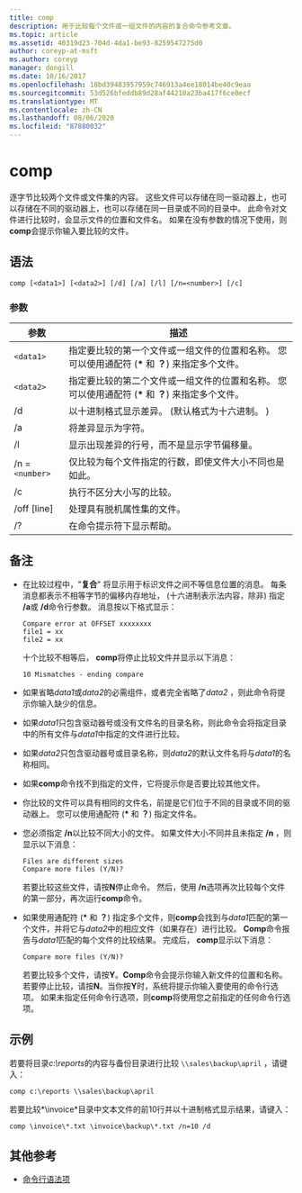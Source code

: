 ```yaml
---
title: comp
description: 用于比较每个文件或一组文件的内容的复合命令参考文章。
ms.topic: article
ms.assetid: 40319d23-704d-4da1-be93-8259547275d0
author: coreyp-at-msft
ms.author: coreyp
manager: dongill
ms.date: 10/16/2017
ms.openlocfilehash: 18bd39483957959c746913a4ee18014be40c9eaa
ms.sourcegitcommit: 53d526bfeddb89d28af44210a23ba417f6ce0ecf
ms.translationtype: MT
ms.contentlocale: zh-CN
ms.lasthandoff: 08/06/2020
ms.locfileid: "87880032"
---
```

# <a name="comp"></a>comp

逐字节比较两个文件或文件集的内容。 这些文件可以存储在同一驱动器上，也可以存储在不同的驱动器上，也可以存储在同一目录或不同的目录中。 此命令对文件进行比较时，会显示文件的位置和文件名。 如果在没有参数的情况下使用，则**comp**会提示你输入要比较的文件。

## <a name="syntax"></a>语法

```
comp [<data1>] [<data2>] [/d] [/a] [/l] [/n=<number>] [/c]
```

### <a name="parameters"></a>参数

| 参数 | 描述 |
| --------- | ----------- |
| `<data1>` | 指定要比较的第一个文件或一组文件的位置和名称。 您可以使用通配符 (**&#42;** 和 **？**) 来指定多个文件。 |
| `<data2>` | 指定要比较的第二个文件或一组文件的位置和名称。 您可以使用通配符 (**&#42;** 和 **？**) 来指定多个文件。 |
| /d | 以十进制格式显示差异。  (默认格式为十六进制。 )  |
| /a | 将差异显示为字符。 |
| /l | 显示出现差异的行号，而不是显示字节偏移量。 |
| /n =`<number>` | 仅比较为每个文件指定的行数，即使文件大小不同也是如此。 |
| /c | 执行不区分大小写的比较。 |
| /off [line] | 处理具有脱机属性集的文件。 |
| /? | 在命令提示符下显示帮助。 |

## <a name="remarks"></a>备注

- 在比较过程中，"**复合**" 将显示用于标识文件之间不等信息位置的消息。 每条消息都表示不相等字节的偏移内存地址， (十六进制表示法内容，除非) 指定 **/a**或 **/d**命令行参数。 消息按以下格式显示：

    ```
    Compare error at OFFSET xxxxxxxx
    file1 = xx
    file2 = xx
    ```

    十个比较不相等后， **comp**将停止比较文件并显示以下消息：

    `10 Mismatches - ending compare`

- 如果省略*data1*或*data2*的必需组件，或者完全省略了*data2* ，则此命令将提示你输入缺少的信息。

- 如果*data1*只包含驱动器号或没有文件名的目录名称，则此命令会将指定目录中的所有文件与*data1*中指定的文件进行比较。

- 如果*data2*只包含驱动器号或目录名称，则*data2*的默认文件名将与*data1*的名称相同。

- 如果**comp**命令找不到指定的文件，它将提示你是否要比较其他文件。

- 你比较的文件可以具有相同的文件名，前提是它们位于不同的目录或不同的驱动器上。 您可以使用通配符 (**&#42;** 和 **？**) 指定文件名。

- 您必须指定 **/n**以比较不同大小的文件。 如果文件大小不同并且未指定 **/n** ，则显示以下消息：

    ```
    Files are different sizes
    Compare more files (Y/N)?
    ```

    若要比较这些文件，请按**N**停止命令。 然后，使用 **/n**选项再次比较每个文件的第一部分，再次运行**comp**命令。

- 如果使用通配符 (**&#42;** 和 **？**) 指定多个文件，则**comp**会找到与*data1*匹配的第一个文件，并将它与*data2*中的相应文件（如果存在）进行比较。 **Comp**命令报告与*data1*匹配的每个文件的比较结果。 完成后， **comp**显示以下消息：

    `Compare more files (Y/N)?`

    若要比较多个文件，请按**Y**。**Comp**命令会提示你输入新文件的位置和名称。 若要停止比较，请按**N**。当你按**Y**时，系统将提示你输入要使用的命令行选项。 如果未指定任何命令行选项，则**comp**将使用您之前指定的任何命令行选项。

## <a name="examples"></a>示例

若要将目录*c:\reports*的内容与备份目录进行比较 `\\sales\backup\april` ，请键入：

```
comp c:\reports \\sales\backup\april
```

若要比较*\invoice*目录中文本文件的前10行并以十进制格式显示结果，请键入：

```
comp \invoice\*.txt \invoice\backup\*.txt /n=10 /d
```

## <a name="additional-references"></a>其他参考

- [命令行语法项](command-line-syntax-key.md)